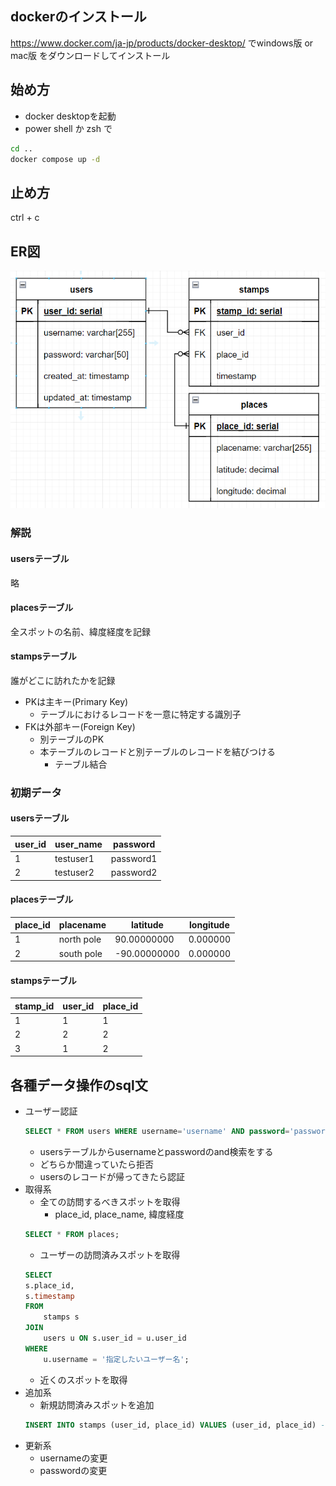 ## dockerのインストール
https://www.docker.com/ja-jp/products/docker-desktop/
でwindows版 or mac版 をダウンロードしてインストール

## 始め方
- docker desktopを起動
- power shell か zsh で
```bash
cd ..
docker compose up -d
```

## 止め方
ctrl + c

## ER図
![alt text](image.png)
### 解説
#### usersテーブル
略
#### placesテーブル
全スポットの名前、緯度経度を記録
#### stampsテーブル
誰がどこに訪れたかを記録
- PKは主キー(Primary Key)
    - テーブルにおけるレコードを一意に特定する識別子
- FKは外部キー(Foreign Key)
    - 別テーブルのPK
    - 本テーブルのレコードと別テーブルのレコードを結びつける
        - テーブル結合
### 初期データ
#### usersテーブル
| user_id | user_name | password |
| ---- | ---- | ---- |
| 1 | testuser1 | password1 |
| 2 | testuser2 | password2 |
#### placesテーブル
| place_id | placename | latitude | longitude |
| ---- | ---- | ---- | ---- |
| 1 | north pole | 90.00000000 | 0.000000 |
| 2 | south pole | -90.00000000 | 0.000000 |
#### stampsテーブル
| stamp_id | user_id | place_id |
| ---- | ---- | ---- |
| 1 | 1 | 1 |
| 2 | 2 | 2 |
| 3 | 1 | 2 |

## 各種データ操作のsql文
- ユーザー認証
    ```sql
    SELECT * FROM users WHERE username='username' AND password='password';
    ```
    - usersテーブルからusernameとpasswordのand検索をする
    - どちらか間違っていたら拒否
    - usersのレコードが帰ってきたら認証
- 取得系
    - 全ての訪問するべきスポットを取得
        - place_id, place_name, 緯度経度
    ```sql
    SELECT * FROM places;
    ```
    - ユーザーの訪問済みスポットを取得
    ```sql
    SELECT
    s.place_id,
    s.timestamp
    FROM 
        stamps s
    JOIN 
        users u ON s.user_id = u.user_id
    WHERE 
        u.username = '指定したいユーザー名';
    ```
    - 近くのスポットを取得
- 追加系
    - 新規訪問済みスポットを追加
    ```sql
    INSERT INTO stamps (user_id, place_id) VALUES (user_id, place_id) -- VALUESの後に実際のuserid, placeidを入れる
    ```
- 更新系
    - usernameの変更
    - passwordの変更